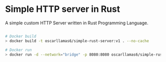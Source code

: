 # Simple HTTP server in Rust

A simple custom HTTP Server written in Rust Programming Language.

```bash

# Docker build
> docker build -t oscarllamas6/simple-rust-server:v1 . --no-cache

# Docker run
> docker run -d --network="bridge" -p 8080:8080 oscarllamas6/simple-rust-server:v1

```
